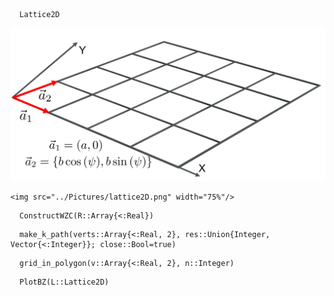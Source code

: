 
```@docs
  Lattice2D
```
![Output](Pictures/lattice2D.png)

```@raw html
<img src="../Pictures/lattice2D.png" width="75%"/>
```

```@docs
  ConstructWZC(R::Array{<:Real})
```
```@docs
  make_k_path(verts::Array{<:Real, 2}, res::Union{Integer, Vector{<:Integer}}; close::Bool=true)
```

```@docs
  grid_in_polygon(v::Array{<:Real, 2}, n::Integer)
```

```@docs
  PlotBZ(L::Lattice2D)
```
